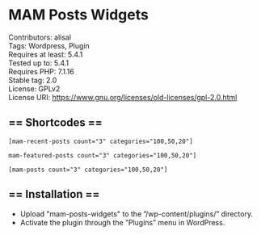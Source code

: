 # MAM Posts Widgets
Contributors: alisal  
Tags: Wordpress, Plugin  
Requires at least: 5.4.1  
Tested up to: 5.4.1  
Requires PHP: 7.1.16  
Stable tag: 2.0  
License: GPLv2  
License URI: https://www.gnu.org/licenses/old-licenses/gpl-2.0.html

## == Shortcodes ==

`[mam-recent-posts count="3" categories="100,50,20"]` 

`mam-featured-posts count="3" categories="100,50,20"]` 

`[mam-posts count="3" categories="100,50,20"]`

## == Installation == 
* Upload "mam-posts-widgets" to the ”/wp-content/plugins/” directory.
* Activate the plugin through the ”Plugins” menu in WordPress.
